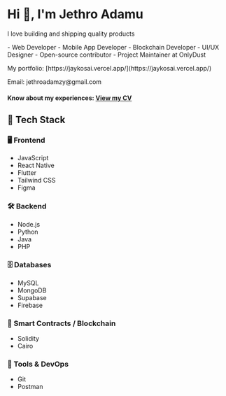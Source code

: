 <h1>Hi 👋, I'm Jethro Adamu</h1>
<p>I love building and shipping quality products</p>
  - Web Developer
  - Mobile App Developer
  - Blockchain Developer
  - UI/UX Designer
  - Open-source contributor
  - Project Maintainer at OnlyDust</p>
<p>My portfolio: [https://jaykosai.vercel.app/](https://jaykosai.vercel.app/)</p>
<p>Email: jethroadamzy@gmail.com</p><h4>Know about my experiences: <a href="https://drive.google.com/file/d/1MjQiOZEfAQzZCWhUO3EZwqGn2E6mQbTM/view?usp=sharing" target="_blank">View my CV</a></h4>

## 🧠 Tech Stack

### 🖥️ Frontend
- JavaScript
- React Native
- Flutter
- Tailwind CSS
- Figma

### 🛠️ Backend
- Node.js
- Python
- Java
- PHP

### 🗄️ Databases
- MySQL
- MongoDB
- Supabase
- Firebase

### 🔐 Smart Contracts / Blockchain
- Solidity
- Cairo

### 🧰 Tools & DevOps
- Git
- Postman
